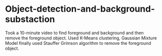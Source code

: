# Object-detection-and-background-substaction
Took a 10-minute video to find foreground and background and then remove the foreground object. Used K-Means clustering, Gaussian Mixture Model finally used Stauffer Grimson algorithm to remove the foreground object.
